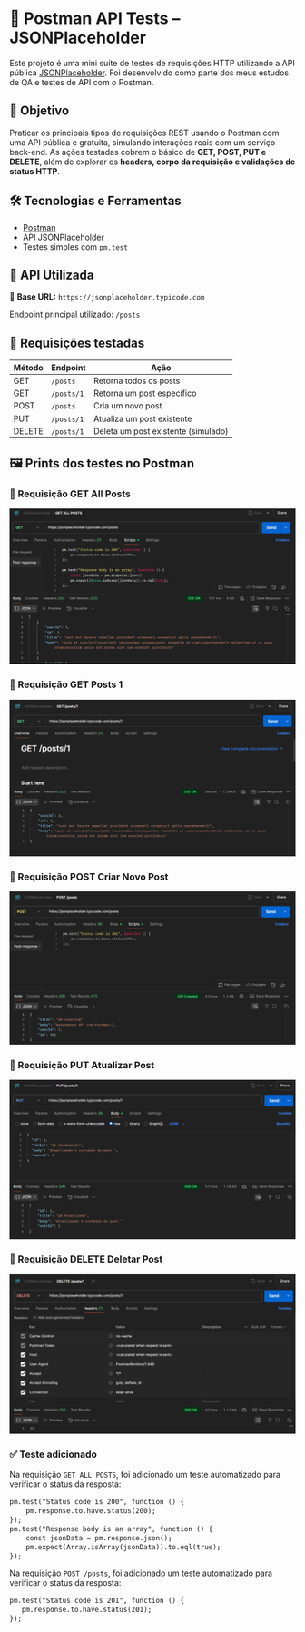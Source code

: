 # 📮 Postman API Tests – JSONPlaceholder

Este projeto é uma mini suíte de testes de requisições HTTP utilizando a API pública [JSONPlaceholder](https://jsonplaceholder.typicode.com/). Foi desenvolvido como parte dos meus estudos de QA e testes de API com o Postman.

## 🎯 Objetivo

Praticar os principais tipos de requisições REST usando o Postman com uma API pública e gratuita, simulando interações reais com um serviço back-end. As ações testadas cobrem o básico de **GET, POST, PUT e DELETE**, além de explorar os **headers, corpo da requisição e validações de status HTTP**.

## 🛠️ Tecnologias e Ferramentas

- [Postman](https://www.postman.com/)
- API JSONPlaceholder
- Testes simples com `pm.test`

## 🔗 API Utilizada

📌 **Base URL:** `https://jsonplaceholder.typicode.com`

Endpoint principal utilizado: `/posts`

## 🚀 Requisições testadas

| Método | Endpoint   | Ação                                |
| ------ | ---------- | ----------------------------------- |
| GET    | `/posts`   | Retorna todos os posts              | 
| GET    | `/posts/1` | Retorna um post específico          |
| POST   | `/posts`   | Cria um novo post                   |
| PUT    | `/posts/1` | Atualiza um post existente          |
| DELETE | `/posts/1` | Deleta um post existente (simulado) |

## 🖼️ Prints dos testes no Postman

### 🔹 Requisição GET All Posts
![GET All Posts](./assets/get-all-posts.png)

### 🔹 Requisição GET Posts 1
![GET Posts 1 ](./assets/get-posts-1.png)

### 🔹 Requisição POST Criar Novo Post
![POST Novo Post](./assets/post-new-posts-1.png)

### 🔹 Requisição PUT Atualizar Post
![PUT Atualizar Post](./assets/put-update-posts-1.png)

### 🔹 Requisição DELETE Deletar Post
![DELETE Post](./assets/delete-posts-1.png)


### ✅ Teste adicionado

Na requisição `GET ALL POSTS`, foi adicionado um teste automatizado para verificar o status da resposta:

```
pm.test("Status code is 200", function () {
    pm.response.to.have.status(200);
});
pm.test("Response body is an array", function () {
    const jsonData = pm.response.json();
    pm.expect(Array.isArray(jsonData)).to.eql(true);
});
```

Na requisição `POST /posts`, foi adicionado um teste automatizado para verificar o status da resposta:

```
pm.test("Status code is 201", function () {
   pm.response.to.have.status(201);
});
```
